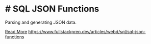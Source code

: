 # # SQL JSON Functions

Parsing and generating JSON data.

[Read More](https://www.fullstackprep.dev/articles/webd/sql/sql-json-functions) https://www.fullstackprep.dev/articles/webd/sql/sql-json-functions